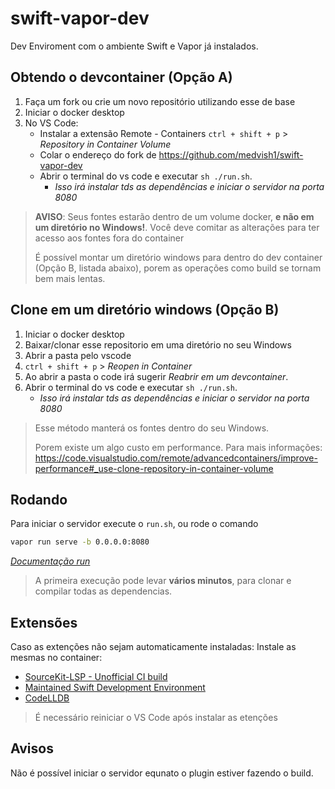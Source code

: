 # swift-vapor-dev
Dev Enviroment com o ambiente Swift e Vapor já instalados.

## Obtendo o devcontainer (Opção A)
1. Faça um fork ou crie um novo repositório utilizando esse de base
2. Iniciar o docker desktop
3. No VS Code:
   - Instalar a extensão Remote - Containers
`ctrl + shift + p` > _Repository in Container Volume_
   - Colar o endereço do fork de https://github.com/medvish1/swift-vapor-dev
   - Abrir o terminal do vs code e executar `sh ./run.sh`. 
     - _Isso irá instalar tds as dependências e iniciar o servidor na porta 8080_

> **AVISO**: Seus fontes estarão dentro de um volume docker, __e não em um diretório no Windows!__. Você deve comitar as alterações para ter acesso aos fontes fora do container
> 
> É possível montar um diretório windows para dentro do dev container (Opção B, listada abaixo), porem as operações como build se tornam bem mais lentas.

## Clone em um diretório windows (Opção B)
1. Iniciar o docker desktop
2. Baixar/clonar esse repositorio em uma diretório no seu Windows
3. Abrir a pasta pelo vscode
4. `ctrl + shift + p` > _Reopen in Container_
4. Ao abrir a pasta o code irá sugerir _Reabrir em um devcontainer_.
5. Abrir o terminal do vs code e executar `sh ./run.sh`. 
   - _Isso irá instalar tds as dependências e iniciar o servidor na porta 8080_

> Esse método manterá os fontes dentro do seu Windows.
>
> Porem existe um algo custo em performance. Para mais informações:
> https://code.visualstudio.com/remote/advancedcontainers/improve-performance#_use-clone-repository-in-container-volume


## Rodando
Para iniciar o servidor execute o  `run.sh`, ou rode o comando
```bash
vapor run serve -b 0.0.0.0:8080
```
_[Documentação run](https://docs.vapor.codes/4.0/server/#serve-command)_

> A primeira execução pode levar **vários minutos**, para clonar e compilar todas as dependencias.


## Extensões

Caso as extenções não sejam automaticamente instaladas:
Instale as mesmas no container:
- [SourceKit-LSP - Unofficial CI build](https://marketplace.visualstudio.com/items?itemName=pvasek.sourcekit-lsp--dev-unofficial)
- [Maintained Swift Development Environment](https://marketplace.visualstudio.com/items?itemName=vknabel.vscode-swift-development-environment)
- [CodeLLDB](https://marketplace.visualstudio.com/items?itemName=vadimcn.vscode-lldb)

> É necessário reiniciar o VS Code após instalar as etenções

## Avisos
Não é possível iniciar o servidor equnato o plugin estiver fazendo o build.

